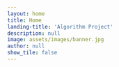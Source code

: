 ```yaml
---
layout: home
title: Home
landing-title: 'Algorithm Project'
description: null
image: assets/images/banner.jpg
author: null
show_tile: false
---
```

